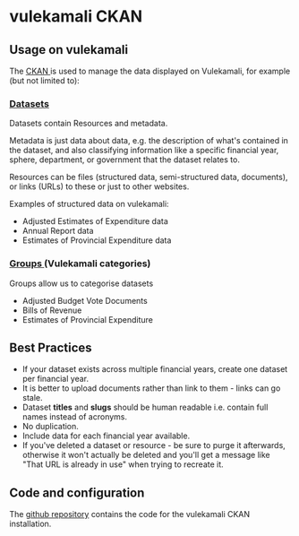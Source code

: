 # vulekamali CKAN

## Usage on vulekamali

The [CKAN ](https://data.vulekamali.gov.za/)is used to manage the data displayed on Vulekamali, for example \(but not limited to\):

### [Datasets](https://data.vulekamali.gov.za/dataset)

Datasets contain Resources and metadata.

Metadata is just data about data, e.g. the description of what's contained in the dataset, and also classifying information like a specific financial year, sphere, department, or government that the dataset relates to.

Resources can be files \(structured data, semi-structured data, documents\), or links \(URLs\) to these or just to other websites.

Examples of structured data on vulekamali:

* Adjusted Estimates of Expenditure data
* Annual Report data
* Estimates of Provincial Expenditure data

### [Groups ](https://data.vulekamali.gov.za/group)\(Vulekamali categories\)

Groups allow us to categorise datasets

* Adjusted Budget Vote Documents
* Bills of Revenue
* Estimates of Provincial Expenditure

## Best Practices

* If your dataset exists across multiple financial years, create one dataset per financial year.
* It is better to upload documents rather than link to them - links can go stale.
* Dataset **titles** and **slugs** should be human readable i.e. contain full names instead of acronyms.
* No duplication.
* Include data for each financial year available.
* If you've deleted a dataset or resource - be sure to purge it afterwards, otherwise it won't actually be deleted and you'll get a message like "That URL is already in use" when trying to recreate it.

## Code and configuration

The [github repository](https://github.com/vulekamali/treasury-ckan) contains the code for the vulekamali CKAN installation.

